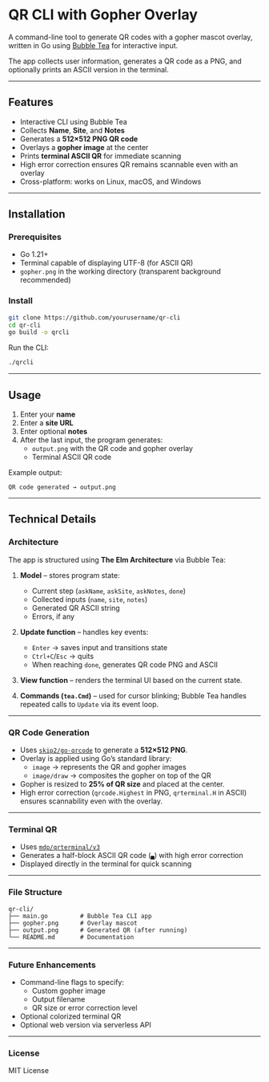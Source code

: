 # QR CLI with Gopher Overlay

A command-line tool to generate QR codes with a gopher mascot overlay, written in Go using [Bubble Tea](https://github.com/charmbracelet/bubbletea) for interactive input.

The app collects user information, generates a QR code as a PNG, and optionally prints an ASCII version in the terminal.

---

## Features

- Interactive CLI using Bubble Tea
- Collects **Name**, **Site**, and **Notes**
- Generates a **512×512 PNG QR code**
- Overlays a **gopher image** at the center
- Prints **terminal ASCII QR** for immediate scanning
- High error correction ensures QR remains scannable even with an overlay
- Cross-platform: works on Linux, macOS, and Windows

---

## Installation

### Prerequisites

- Go 1.21+
- Terminal capable of displaying UTF-8 (for ASCII QR)
- `gopher.png` in the working directory (transparent background recommended)

### Install

```bash
git clone https://github.com/yourusername/qr-cli
cd qr-cli
go build -o qrcli
```

Run the CLI:

```bash
./qrcli
```

---

## Usage

1. Enter your **name**
2. Enter a **site URL**
3. Enter optional **notes**
4. After the last input, the program generates:
   - `output.png` with the QR code and gopher overlay
   - Terminal ASCII QR code

Example output:

```
QR code generated → output.png

```

---

## Technical Details

### Architecture

The app is structured using **The Elm Architecture** via Bubble Tea:

1. **Model** – stores program state:
   - Current step (`askName`, `askSite`, `askNotes`, `done`)
   - Collected inputs (`name`, `site`, `notes`)
   - Generated QR ASCII string
   - Errors, if any

2. **Update function** – handles key events:
   - `Enter` → saves input and transitions state
   - `Ctrl+C`/`Esc` → quits
   - When reaching `done`, generates QR code PNG and ASCII

3. **View function** – renders the terminal UI based on the current state.

4. **Commands (`tea.Cmd`)** – used for cursor blinking; Bubble Tea handles repeated calls to `Update` via its event loop.

---

### QR Code Generation

- Uses [`skip2/go-qrcode`](https://github.com/skip2/go-qrcode) to generate a **512×512 PNG**.
- Overlay is applied using Go’s standard library:
  - `image` → represents the QR and gopher images
  - `image/draw` → composites the gopher on top of the QR
- Gopher is resized to **25% of QR size** and placed at the center.
- High error correction (`qrcode.Highest` in PNG, `qrterminal.H` in ASCII) ensures scannability even with the overlay.

---

### Terminal QR

- Uses [`mdp/qrterminal/v3`](https://github.com/mdp/qrterminal)
- Generates a half-block ASCII QR code (`▄`) with high error correction
- Displayed directly in the terminal for quick scanning

---

### File Structure

```
qr-cli/
├── main.go         # Bubble Tea CLI app
├── gopher.png      # Overlay mascot
├── output.png      # Generated QR (after running)
└── README.md       # Documentation
```

---

### Future Enhancements

- Command-line flags to specify:
  - Custom gopher image
  - Output filename
  - QR size or error correction level
- Optional colorized terminal QR
- Optional web version via serverless API

---

### License

MIT License
